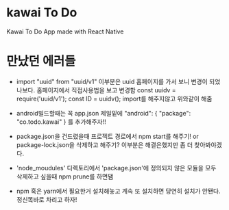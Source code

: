 # kawai To Do
Kawai To Do App made with React Native
# 만났던 에러들
- import "uuid" from "uuid/v1"
  이부분은 uuid 홈페이지를 가서 보니 변경이 되었나보다.
    홈페이지에서 직접사용법을 보고 변경함
    const uuidv = require('uuid/v1');
    const ID = uuidv();
    import를 해주지않고 위와같이 해줌

- android빌드할때는 꼭 app.json 제일밑에
"android": {
      "package": "co.todo.kawai"
    }
    를 추가해주자!!

- package.json을 건드렸을때 프로젝트 경로에서 npm start를 해주기! or package-lock.json을 삭제하고 해주기?
이부분은 해결은했지만 좀 더 찾아봐야겠다.

- 'node_moudules' 디렉토리에서 'package.json'에 정의되지 않은 모듈을 모두 삭제하고 싶을때 npm prune를 하면됌

- npm 혹은 yarn에서 필요한거 설치해놓고 계속 또 설치하면 당연히 설치가 안됀다. 정신똑바로 차리고 하자!
    

